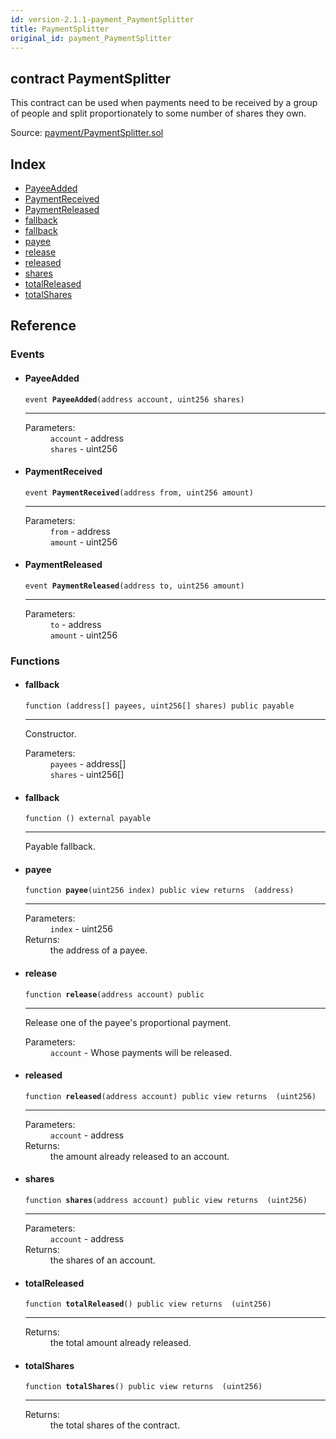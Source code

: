 ```yaml
---
id: version-2.1.1-payment_PaymentSplitter
title: PaymentSplitter
original_id: payment_PaymentSplitter
---
```


<div class="contract-doc"><div class="contract"><h2 class="contract-header"><span class="contract-kind">contract</span> PaymentSplitter</h2><p class="description">This contract can be used when payments need to be received by a group of people and split proportionately to some number of shares they own.</p><div class="source">Source: <a href="https://github.com/OpenZeppelin/zeppelin-solidity/blob/v2.1.1/contracts/payment/PaymentSplitter.sol" target="_blank">payment/PaymentSplitter.sol</a></div></div><div class="index"><h2>Index</h2><ul><li><a href="payment_PaymentSplitter.html#PayeeAdded">PayeeAdded</a></li><li><a href="payment_PaymentSplitter.html#PaymentReceived">PaymentReceived</a></li><li><a href="payment_PaymentSplitter.html#PaymentReleased">PaymentReleased</a></li><li><a href="payment_PaymentSplitter.html#">fallback</a></li><li><a href="payment_PaymentSplitter.html#">fallback</a></li><li><a href="payment_PaymentSplitter.html#payee">payee</a></li><li><a href="payment_PaymentSplitter.html#release">release</a></li><li><a href="payment_PaymentSplitter.html#released">released</a></li><li><a href="payment_PaymentSplitter.html#shares">shares</a></li><li><a href="payment_PaymentSplitter.html#totalReleased">totalReleased</a></li><li><a href="payment_PaymentSplitter.html#totalShares">totalShares</a></li></ul></div><div class="reference"><h2>Reference</h2><div class="events"><h3>Events</h3><ul><li><div class="item event"><span id="PayeeAdded" class="anchor-marker"></span><h4 class="name">PayeeAdded</h4><div class="body"><code class="signature">event <strong>PayeeAdded</strong><span>(address account, uint256 shares) </span></code><hr/><dl><dt><span class="label-parameters">Parameters:</span></dt><dd><div><code>account</code> - address</div><div><code>shares</code> - uint256</div></dd></dl></div></div></li><li><div class="item event"><span id="PaymentReceived" class="anchor-marker"></span><h4 class="name">PaymentReceived</h4><div class="body"><code class="signature">event <strong>PaymentReceived</strong><span>(address from, uint256 amount) </span></code><hr/><dl><dt><span class="label-parameters">Parameters:</span></dt><dd><div><code>from</code> - address</div><div><code>amount</code> - uint256</div></dd></dl></div></div></li><li><div class="item event"><span id="PaymentReleased" class="anchor-marker"></span><h4 class="name">PaymentReleased</h4><div class="body"><code class="signature">event <strong>PaymentReleased</strong><span>(address to, uint256 amount) </span></code><hr/><dl><dt><span class="label-parameters">Parameters:</span></dt><dd><div><code>to</code> - address</div><div><code>amount</code> - uint256</div></dd></dl></div></div></li></ul></div><div class="functions"><h3>Functions</h3><ul><li><div class="item function"><span id="fallback" class="anchor-marker"></span><h4 class="name">fallback</h4><div class="body"><code class="signature">function <strong></strong><span>(address[] payees, uint256[] shares) </span><span>public </span><span>payable </span></code><hr/><div class="description"><p>Constructor.</p></div><dl><dt><span class="label-parameters">Parameters:</span></dt><dd><div><code>payees</code> - address[]</div><div><code>shares</code> - uint256[]</div></dd></dl></div></div></li><li><div class="item function"><span id="fallback" class="anchor-marker"></span><h4 class="name">fallback</h4><div class="body"><code class="signature">function <strong></strong><span>() </span><span>external </span><span>payable </span></code><hr/><div class="description"><p>Payable fallback.</p></div></div></div></li><li><div class="item function"><span id="payee" class="anchor-marker"></span><h4 class="name">payee</h4><div class="body"><code class="signature">function <strong>payee</strong><span>(uint256 index) </span><span>public </span><span>view </span><span>returns  (address) </span></code><hr/><dl><dt><span class="label-parameters">Parameters:</span></dt><dd><div><code>index</code> - uint256</div></dd><dt><span class="label-return">Returns:</span></dt><dd>the address of a payee.</dd></dl></div></div></li><li><div class="item function"><span id="release" class="anchor-marker"></span><h4 class="name">release</h4><div class="body"><code class="signature">function <strong>release</strong><span>(address account) </span><span>public </span></code><hr/><div class="description"><p>Release one of the payee&#x27;s proportional payment.</p></div><dl><dt><span class="label-parameters">Parameters:</span></dt><dd><div><code>account</code> - Whose payments will be released.</div></dd></dl></div></div></li><li><div class="item function"><span id="released" class="anchor-marker"></span><h4 class="name">released</h4><div class="body"><code class="signature">function <strong>released</strong><span>(address account) </span><span>public </span><span>view </span><span>returns  (uint256) </span></code><hr/><dl><dt><span class="label-parameters">Parameters:</span></dt><dd><div><code>account</code> - address</div></dd><dt><span class="label-return">Returns:</span></dt><dd>the amount already released to an account.</dd></dl></div></div></li><li><div class="item function"><span id="shares" class="anchor-marker"></span><h4 class="name">shares</h4><div class="body"><code class="signature">function <strong>shares</strong><span>(address account) </span><span>public </span><span>view </span><span>returns  (uint256) </span></code><hr/><dl><dt><span class="label-parameters">Parameters:</span></dt><dd><div><code>account</code> - address</div></dd><dt><span class="label-return">Returns:</span></dt><dd>the shares of an account.</dd></dl></div></div></li><li><div class="item function"><span id="totalReleased" class="anchor-marker"></span><h4 class="name">totalReleased</h4><div class="body"><code class="signature">function <strong>totalReleased</strong><span>() </span><span>public </span><span>view </span><span>returns  (uint256) </span></code><hr/><dl><dt><span class="label-return">Returns:</span></dt><dd>the total amount already released.</dd></dl></div></div></li><li><div class="item function"><span id="totalShares" class="anchor-marker"></span><h4 class="name">totalShares</h4><div class="body"><code class="signature">function <strong>totalShares</strong><span>() </span><span>public </span><span>view </span><span>returns  (uint256) </span></code><hr/><dl><dt><span class="label-return">Returns:</span></dt><dd>the total shares of the contract.</dd></dl></div></div></li></ul></div></div></div>
